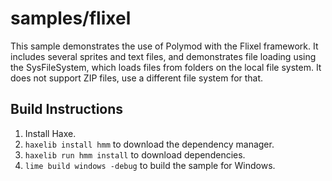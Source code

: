 # samples/flixel

This sample demonstrates the use of Polymod with the Flixel framework.
It includes several sprites and text files, and demonstrates file loading using the SysFileSystem, which loads files from folders on the local file system. It does not support ZIP files, use a different file system for that.

## Build Instructions

1. Install Haxe.
2. `haxelib install hmm` to download the dependency manager.
3. `haxelib run hmm install` to download dependencies.
4. `lime build windows -debug` to build the sample for Windows.

